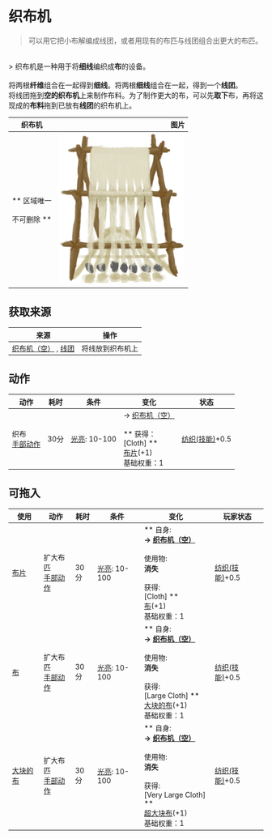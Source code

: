 # 织布机  
> 可以用它把小布解编成线团，或者用现有的布匹与线团组合出更大的布匹。  
<br>  
> 织布机是一种用于将<b>细线</b>编织成<b>布</b>的设备。<br><br>将两根<b>纤维</b>组合在一起得到<b>细线</b>。将两根<b>细线</b>组合在一起，得到一个<b>线团</b>。<br>将线团拖到<b>空的织布机</b>上来制作布料。为了制作更大的布，可以先<b>取下</b>布，再将这现成的<b>布料</b>拖到已放有<b>线团</b>的织布机上。  
  
  织布机  |   图片   
 ----  |  ----:   
 ** 区域唯一 **<br><br>** 不可删除 **  |  <img decoding="async" src="Sprite/LoomCloth.png" href="a.md" style="max-width:300px;max-height:300px;">   
  
## 获取来源  
来源  |  操作  
----  |  ----  
[织布机（空）](LoomEmpty.md) , [线团](YarnFiber.md)  |  将线放到织布机上  
## 动作  
动作  |  耗时  |  条件  |  变化  |  状态  
----  |  ----  |  ----  |  ----  |  ----  
织布<br>[手部动作](HandAction.md)  |  30分  |  [光亮](Light.md): 10-100  |  → [织布机（空）](LoomEmpty.md)<br><br>** 获得： **<br>** [Cloth] **<br>  [布片](ClothSmall.md)(+1)<br>基础权重：1<br>  |  [纺织(技能)](Skill_Tailoring.md)+0.5  
## 可拖入  
使用  |  动作  |  耗时  |  条件  |  变化  |  玩家状态  
----  |  ----  |  ----  |  ----  |  ----  |  ----  
[布片](ClothSmall.md)  |  扩大布匹<br>[手部动作](HandAction.md)  |  30分  |  [光亮](Light.md): 10-100  |  ** 自身: **<br>→ [织布机（空）](LoomEmpty.md)<br><br>** 使用物: **<br>消失<br><br>** 获得: **<br>** [Cloth] **<br>  [布](Cloth.md)(+1)<br>基础权重：1<br>  |  [纺织(技能)](Skill_Tailoring.md)+0.5  
[布](Cloth.md)  |  扩大布匹<br>[手部动作](HandAction.md)  |  30分  |  [光亮](Light.md): 10-100  |  ** 自身: **<br>→ [织布机（空）](LoomEmpty.md)<br><br>** 使用物: **<br>消失<br><br>** 获得: **<br>** [Large Cloth] **<br>  [大块的布](ClothLarge.md)(+1)<br>基础权重：1<br>  |  [纺织(技能)](Skill_Tailoring.md)+0.5  
[大块的布](ClothLarge.md)  |  扩大布匹<br>[手部动作](HandAction.md)  |  30分  |  [光亮](Light.md): 10-100  |  ** 自身: **<br>→ [织布机（空）](LoomEmpty.md)<br><br>** 使用物: **<br>消失<br><br>** 获得: **<br>** [Very Large Cloth] **<br>  [超大块布](ClothVeryLarge.md)(+1)<br>基础权重：1<br>  |  [纺织(技能)](Skill_Tailoring.md)+0.5  
